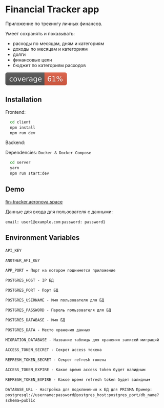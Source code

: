 
# Financial Tracker app

Приложение по трекингу личных финансов.

Умеет сохранять и показывать: 
- расходы по месяцам, дням и категориям
- доходы по месяцам и категориям
- долги 
- финансовые цели 
- бюджет по категориям расходов

![Покрытие тестами на текущий момент :](./client/coverage/coverage.svg)

## Installation

Frontend:

```bash
  cd client
  npm install
  npm run dev
```

Backend:

Dependencies: `Docker & Docker Compose`

```bash
  cd server
  yarn
  npm run start:dev
```
    
## Demo

[fin-tracker.aeronova.space](https://fin-tracker.aeronova.space/)

Данные для входа для пользователя с данными: 

`email: user1@example.com`
`password: password1`


## Environment Variables


`API_KEY`

`ANOTHER_API_KEY`

`APP_PORT = Порт на котором поднимется приложение`

`POSTGRES_HOST - IP БД`

`POSTGRES_PORT - Порт БД`

`POSTGRES_USERNAME - Имя пользователя для БД`

`POSTGRES_PASSWORD - Пароль пользователя для БД`

`POSTGRES_DATABASE - Имя БД`

`POSTGRES_DATA - Место хранения данных`

`MIGRATION_DATABASE - Название таблицы для хранения записей миграций`

`ACCESS_TOKEN_SECRET - Секрет access токена`

`REFRESH_TOKEN_SECRET - Секрет refresh токена`

`ACCESS_TOKEN_EXPIRE - Какое время access token будет валидным`

`REFRESH_TOKEN_EXPIRE - Какое время refresh token будет валидным`

`DATABASE_URL - Настройка для подключения к БД для PRISMA Пример: postgresql://username:password@postgres_host:postgres_port/db_name?schema=public`
